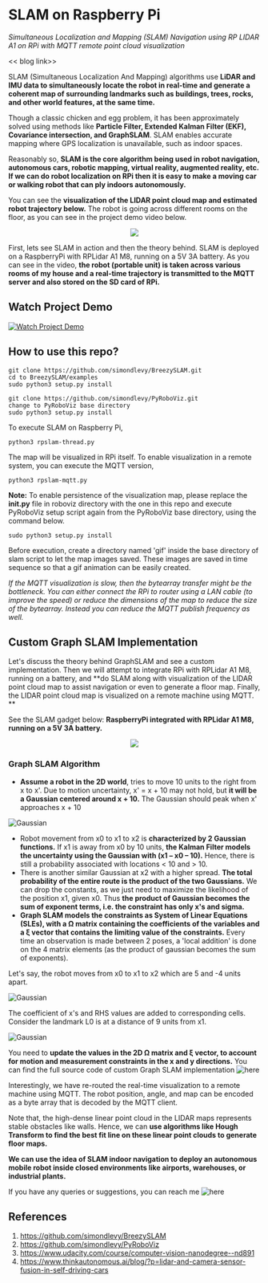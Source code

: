 # SLAM on Raspberry Pi

_Simultaneous Localization and Mapping (SLAM) Navigation using RP LIDAR A1 on RPi with MQTT remote point cloud visualization_

<< blog link>>

SLAM (Simultaneous Localization And Mapping) algorithms use **LiDAR and IMU data to simultaneously locate the robot in real-time and generate a coherent map of surrounding landmarks such as buildings, trees, rocks, and other world features, at the same time.**

Though a classic chicken and egg problem, it has been approximately solved using methods like **Particle Filter, Extended Kalman Filter (EKF), Covariance intersection, and GraphSLAM**. SLAM enables accurate mapping where GPS localization is unavailable, such as indoor spaces.

Reasonably so, **SLAM is the core algorithm being used in robot navigation, autonomous cars, robotic mapping, virtual reality, augmented reality, etc. If we can do robot localization on RPi then it is easy to make a moving car or walking robot that can ply indoors autonomously.**

You can see the **visualization of the LIDAR point cloud map and estimated robot trajectory below.** The robot is going across different rooms on the floor, as you can see in the project demo video below.

<p align="center">
  <img src="images/slam_viz.gif" />
</p>

First, lets see SLAM in action and then the theory behind. SLAM is deployed on a RaspberryPi with RPLidar A1 M8, running on a 5V 3A battery. As you can see in the video, **the robot (portable unit) is taken across various rooms of my house and a real-time trajectory is transmitted to the MQTT server and also stored on the SD card of RPi.**
  
## Watch Project Demo

[![Watch Project Demo](https://img.youtube.com/vi/HrBcQpvx8gg/maxresdefault.jpg)](https://youtu.be/HrBcQpvx8gg)


## How to use this repo?

```
git clone https://github.com/simondlevy/BreezySLAM.git
cd to BreezySLAM/examples
sudo python3 setup.py install
```

```
git clone https://github.com/simondlevy/PyRoboViz.git
change to PyRoboViz base directory
sudo python3 setup.py install
```

To execute SLAM on Raspberry Pi,
```
python3 rpslam-thread.py
```

The map will be visualized in RPi itself. To enable visualization in a remote system, you can execute the MQTT version,
```
python3 rpslam-mqtt.py
```

**Note:** To enable persistence of the visualization map, please replace the **__init__.py** file in roboviz directory with the one in this repo and execute PyRoboViz setup script again from the PyRoboViz base directory, using the command below.

```
sudo python3 setup.py install
```

Before execution, create a directory named 'gif' inside the base directory of slam script to let the map images saved. These images are saved in time sequence so that a gif animation can be easily created.

_If the MQTT visualization is slow, then the bytearray transfer might be the bottleneck. You can either connect the RPi to router using a LAN cable (to improve the speed) or reduce the dimensions of the map to reduce the size of the bytearray. Instead you can reduce the MQTT publish frequency as well._


## Custom Graph SLAM Implementation

Let's discuss the theory behind GraphSLAM and see a custom implementation. Then we will attempt to integrate RPi with RPLidar A1 M8, running on a battery, and **do SLAM along with visualization of the LIDAR point cloud map to assist navigation or even to generate a floor map. Finally, the LIDAR point cloud map is visualized on a remote machine using MQTT. **

See the SLAM gadget below: **RaspberryPi integrated with RPLidar A1 M8, running on a 5V 3A battery.**

<p align="center">
  <img src="images/slam.gif" />
</p>


### Graph SLAM Algorithm
- **Assume a robot in the 2D world**, tries to move 10 units to the right from x to x'. Due to motion uncertainty, x' = x + 10 may not hold, but **it will be a Gaussian centered around x + 10.** The Gaussian should peak when x' approaches x + 10

![Gaussian](images/gaussian_edited1.jpg)

- Robot movement from x0 to x1 to x2 is **characterized by 2 Gaussian functions.** If x1 is away from x0 by 10 units, **the Kalman Filter models the uncertainty using the Gaussian with (x1 – x0 – 10).** Hence, there is still a probability associated with locations < 10 and > 10.
- There is another similar Gaussian at x2 with a higher spread. **The total probability of the entire route is the product of the two Gaussians.** We can drop the constants, as we just need to maximize the likelihood of the position x1, given x0. Thus **the product of Gaussian becomes the sum of exponent terms, i.e. the constraint has only x's and sigma.**
- **Graph SLAM models the constraints as System of Linear Equations (SLEs), with a Ω matrix containing the coefficients of the variables and a ξ vector that contains the limiting value of the constraints.** Every time an observation is made between 2 poses, a 'local addition' is done on the 4 matrix elements (as the product of gaussian becomes the sum of exponents).

Let's say, the robot moves from x0 to x1 to x2 which are 5 and -4 units apart.

![Gaussian](images/matrix1_edited1.png)

The coefficient of x's and RHS values are added to corresponding cells. Consider the landmark L0 is at a distance of 9 units from x1.

![Gaussian](images/matrix2_edited1.jpg)

You need to **update the values in the 2D Ω matrix and ξ vector, to account for motion and measurement constraints in the x and y directions.** You can find the full source code of custom Graph SLAM implementation ![here](https://github.com/AdroitAnandAI/SLAM-on-Raspberry-Pi/blob/main/Custom_SLAM_Landmark_Detection_Tracking.ipynb)

Interestingly, we have re-routed the real-time visualization to a remote machine using MQTT. The robot position, angle, and map can be encoded as a byte array that is decoded by the MQTT client.

Note that, the high-dense linear point cloud in the LIDAR maps represents stable obstacles like walls. Hence, we can **use algorithms like Hough Transform to find the best fit line on these linear point clouds to generate floor maps.**

**We can use the idea of SLAM indoor navigation to deploy an autonomous mobile robot inside closed environments like airports, warehouses, or industrial plants.**

If you have any queries or suggestions, you can reach me ![here](https://www.linkedin.com/in/ananduthaman/)


## References
1. https://github.com/simondlevy/BreezySLAM
2. https://github.com/simondlevy/PyRoboViz
3. https://www.udacity.com/course/computer-vision-nanodegree--nd891
4. https://www.thinkautonomous.ai/blog/?p=lidar-and-camera-sensor-fusion-in-self-driving-cars


